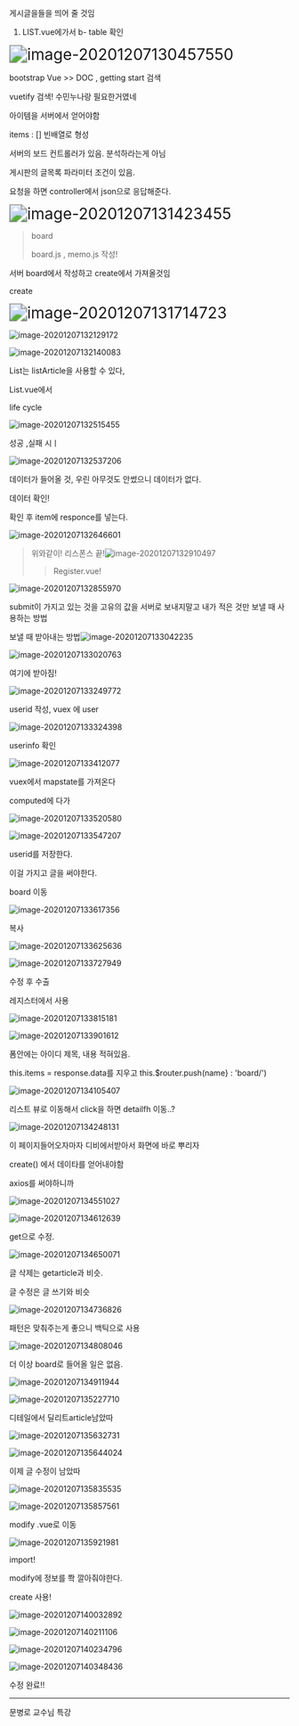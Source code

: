 



게시글을들을 띄어 줄 것임

1. LIST.vue에가서 b- table 확인

<img src="C:%5CUsers%5CMinho%5CAppData%5CRoaming%5CTypora%5Ctypora-user-images%5Cimage-20201207130457550.png" alt="image-20201207130457550" style="zoom: 200%;" />

bootstrap Vue >> DOC , getting start 검색

vuetify 검색! 수민누나랑 필요한거였네



아이템을 서버에서 얻어야함



 items : [] 빈배열로 형성

서버의 보드 컨트롤러가 있음. 분석하라는게 아님

게시판의 글목록 파라미터 조건이 있음.

요청을 하면 controller에서 json으로 응답해준다.

<img src="C:%5CUsers%5CMinho%5CAppData%5CRoaming%5CTypora%5Ctypora-user-images%5Cimage-20201207131423455.png" alt="image-20201207131423455" style="zoom:200%;" />

> board
>
>  board.js , memo.js 작성!

서버 board에서 작성하고 create에서 가져올것임

create

<img src="C:%5CUsers%5CMinho%5CAppData%5CRoaming%5CTypora%5Ctypora-user-images%5Cimage-20201207131714723.png" alt="image-20201207131714723" style="zoom:200%;" />

![image-20201207132129172](C:%5CUsers%5CMinho%5CAppData%5CRoaming%5CTypora%5Ctypora-user-images%5Cimage-20201207132129172.png)

![image-20201207132140083](C:%5CUsers%5CMinho%5CAppData%5CRoaming%5CTypora%5Ctypora-user-images%5Cimage-20201207132140083.png)

List는 listArticle을 사용할 수 있다,



List.vue에서 

life cycle

![image-20201207132515455](C:%5CUsers%5CMinho%5CAppData%5CRoaming%5CTypora%5Ctypora-user-images%5Cimage-20201207132515455.png)

성공 ,실패 시ㅣ 

![image-20201207132537206](C:%5CUsers%5CMinho%5CAppData%5CRoaming%5CTypora%5Ctypora-user-images%5Cimage-20201207132537206.png)

데이터가 들어올 것, 우린 아무것도 안썼으니 데이터가 없다.

데이터 확인!

확인 후 item에 responce를 넣는다.

![image-20201207132646601](C:%5CUsers%5CMinho%5CAppData%5CRoaming%5CTypora%5Ctypora-user-images%5Cimage-20201207132646601.png)

> 위와같이! 리스폰스 끝!![image-20201207132910497](C:%5CUsers%5CMinho%5CAppData%5CRoaming%5CTypora%5Ctypora-user-images%5Cimage-20201207132910497.png)
>
> > Register.vue! 

![image-20201207132855970](C:%5CUsers%5CMinho%5CAppData%5CRoaming%5CTypora%5Ctypora-user-images%5Cimage-20201207132855970.png)

submit이 가지고 있는 것을 고유의 값을 서버로 보내지말고 내가 적은 것만 보낼 때 사용하는 방법



보낼 때 받아내는 방법![image-20201207133042235](C:%5CUsers%5CMinho%5CAppData%5CRoaming%5CTypora%5Ctypora-user-images%5Cimage-20201207133042235.png) 

![image-20201207133020763](C:%5CUsers%5CMinho%5CAppData%5CRoaming%5CTypora%5Ctypora-user-images%5Cimage-20201207133020763.png)

여기에 받아짐!

![image-20201207133249772](C:%5CUsers%5CMinho%5CAppData%5CRoaming%5CTypora%5Ctypora-user-images%5Cimage-20201207133249772.png)

userid 작성, vuex 에 user

![image-20201207133324398](C:%5CUsers%5CMinho%5CAppData%5CRoaming%5CTypora%5Ctypora-user-images%5Cimage-20201207133324398.png)

userinfo 확인

![image-20201207133412077](C:%5CUsers%5CMinho%5CAppData%5CRoaming%5CTypora%5Ctypora-user-images%5Cimage-20201207133412077.png)

vuex에서 mapstate를 가져온다

computed에 다가 

![image-20201207133520580](C:%5CUsers%5CMinho%5CAppData%5CRoaming%5CTypora%5Ctypora-user-images%5Cimage-20201207133520580.png)

![image-20201207133547207](C:%5CUsers%5CMinho%5CAppData%5CRoaming%5CTypora%5Ctypora-user-images%5Cimage-20201207133547207.png)

userid를 저장한다.

이걸 가지고 글을 써야한다.

board 이동

![image-20201207133617356](C:%5CUsers%5CMinho%5CAppData%5CRoaming%5CTypora%5Ctypora-user-images%5Cimage-20201207133617356.png)

복사

![image-20201207133625636](C:%5CUsers%5CMinho%5CAppData%5CRoaming%5CTypora%5Ctypora-user-images%5Cimage-20201207133625636.png)

![image-20201207133727949](C:%5CUsers%5CMinho%5CAppData%5CRoaming%5CTypora%5Ctypora-user-images%5Cimage-20201207133727949.png)

수정 후 수출

레지스터에서 사용

![image-20201207133815181](C:%5CUsers%5CMinho%5CAppData%5CRoaming%5CTypora%5Ctypora-user-images%5Cimage-20201207133815181.png)

![image-20201207133901612](C:%5CUsers%5CMinho%5CAppData%5CRoaming%5CTypora%5Ctypora-user-images%5Cimage-20201207133901612.png)

폼안에는 아이디 제목, 내용 적혀있음.

this.items = response.data를 지우고 this.$router.push(name} : 'board/')

![image-20201207134105407](C:%5CUsers%5CMinho%5CAppData%5CRoaming%5CTypora%5Ctypora-user-images%5Cimage-20201207134105407.png)



리스트 뷰로 이동해서 click을 하면 detailfh 이동..?

![image-20201207134248131](C:%5CUsers%5CMinho%5CAppData%5CRoaming%5CTypora%5Ctypora-user-images%5Cimage-20201207134248131.png)

이 페이지들어오자마자 디비에서받아서 화면에 바로 뿌리자

create() 에서 데이타를 얻어내야함

axios를 써야하니까 

![image-20201207134551027](C:%5CUsers%5CMinho%5CAppData%5CRoaming%5CTypora%5Ctypora-user-images%5Cimage-20201207134551027.png)

![image-20201207134612639](C:%5CUsers%5CMinho%5CAppData%5CRoaming%5CTypora%5Ctypora-user-images%5Cimage-20201207134612639.png)

get으로 수정.

![image-20201207134650071](C:%5CUsers%5CMinho%5CAppData%5CRoaming%5CTypora%5Ctypora-user-images%5Cimage-20201207134650071.png)

글 삭제는 getarticle과 비슷.



글 수정은 글 쓰기와 비슷

![image-20201207134736826](C:%5CUsers%5CMinho%5CAppData%5CRoaming%5CTypora%5Ctypora-user-images%5Cimage-20201207134736826.png)

패턴은 맞춰주는게 좋으니 백틱으로 사용

![image-20201207134808046](C:%5CUsers%5CMinho%5CAppData%5CRoaming%5CTypora%5Ctypora-user-images%5Cimage-20201207134808046.png)

더 이상 board로 들어올 일은 없음.



![image-20201207134911944](C:%5CUsers%5CMinho%5CAppData%5CRoaming%5CTypora%5Ctypora-user-images%5Cimage-20201207134911944.png)

![image-20201207135227710](C:%5CUsers%5CMinho%5CAppData%5CRoaming%5CTypora%5Ctypora-user-images%5Cimage-20201207135227710.png)



디테일에서 딜리트article남았따



![image-20201207135632731](C:%5CUsers%5CMinho%5CAppData%5CRoaming%5CTypora%5Ctypora-user-images%5Cimage-20201207135632731.png)

![image-20201207135644024](C:%5CUsers%5CMinho%5CAppData%5CRoaming%5CTypora%5Ctypora-user-images%5Cimage-20201207135644024.png)



이제 글 수정이 남았따

![image-20201207135835535](C:%5CUsers%5CMinho%5CAppData%5CRoaming%5CTypora%5Ctypora-user-images%5Cimage-20201207135835535.png)

![image-20201207135857561](C:%5CUsers%5CMinho%5CAppData%5CRoaming%5CTypora%5Ctypora-user-images%5Cimage-20201207135857561.png)

modify .vue로 이동

![image-20201207135921981](C:%5CUsers%5CMinho%5CAppData%5CRoaming%5CTypora%5Ctypora-user-images%5Cimage-20201207135921981.png)

import!

modify에 정보를 쫙 깔아줘야한다.

create 사용!

![image-20201207140032892](C:%5CUsers%5CMinho%5CAppData%5CRoaming%5CTypora%5Ctypora-user-images%5Cimage-20201207140032892.png)

![image-20201207140211106](C:%5CUsers%5CMinho%5CAppData%5CRoaming%5CTypora%5Ctypora-user-images%5Cimage-20201207140211106.png)

![image-20201207140234796](C:%5CUsers%5CMinho%5CAppData%5CRoaming%5CTypora%5Ctypora-user-images%5Cimage-20201207140234796.png)

![image-20201207140348436](C:%5CUsers%5CMinho%5CAppData%5CRoaming%5CTypora%5Ctypora-user-images%5Cimage-20201207140348436.png)

수정 완료!!





---

문병로 교수님 특강



